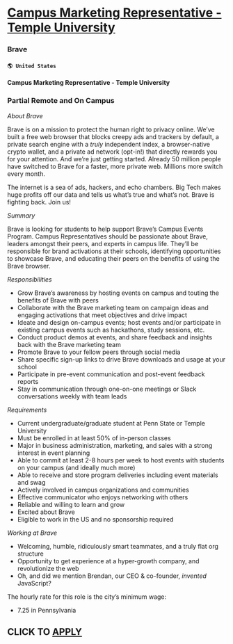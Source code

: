 # [Campus Marketing Representative - Temple University](https://www.remotewlb.com/apply/campus-marketing-representative-temple-university)  
### Brave  
#### `🌎 United States`  

**Campus Marketing Representative - Temple University**

### Partial Remote and On Campus

 _About Brave_

Brave is on a mission to protect the human right to privacy online. We’ve built a free web browser that blocks creepy ads and trackers by default, a private search engine with a _truly_ independent index, a browser-native crypto wallet, and a private ad network (opt-in!) that directly rewards you for your attention. And we’re just getting started. Already 50 million people have switched to Brave for a faster, more private web. Millions more switch every month.

The internet is a sea of ads, hackers, and echo chambers. Big Tech makes huge profits off our data and tells us what’s true and what’s not. Brave is fighting back. Join us!

 _Summary_

Brave is looking for students to help support Brave’s Campus Events Program. Campus Representatives should be passionate about Brave, leaders amongst their peers, and experts in campus life. They’ll be responsible for brand activations at their schools, identifying opportunities to showcase Brave, and educating their peers on the benefits of using the Brave browser.

 _Responsibilities_

  * Grow Brave’s awareness by hosting events on campus and touting the benefits of Brave with peers
  * Collaborate with the Brave marketing team on campaign ideas and engaging activations that meet objectives and drive impact
  * Ideate and design on-campus events; host events and/or participate in existing campus events such as hackathons, study sessions, etc.
  * Conduct product demos at events, and share feedback and insights back with the Brave marketing team
  * Promote Brave to your fellow peers through social media
  * Share specific sign-up links to drive Brave downloads and usage at your school
  * Participate in pre-event communication and post-event feedback reports
  * Stay in communication through one-on-one meetings or Slack conversations weekly with team leads

 _Requirements_

  * Current undergraduate/graduate student at Penn State or Temple University
  * Must be enrolled in at least 50% of in-person classes
  * Major in business administration, marketing, and sales with a strong interest in event planning
  * Able to commit at least 2-8 hours per week to host events with students on your campus (and ideally much more)
  * Able to receive and store program deliveries including event materials and swag
  * Actively involved in campus organizations and communities
  * Effective communicator who enjoys networking with others
  * Reliable and willing to learn and grow
  * Excited about Brave 
  * Eligible to work in the US and no sponsorship required

 _Working at Brave_

  * Welcoming, humble, ridiculously smart teammates, and a truly flat org structure
  * Opportunity to get experience at a hyper-growth company, and revolutionize the web
  * Oh, and did we mention Brendan, our CEO & co-founder, _invented_ JavaScript?

The hourly rate for this role is the city’s minimum wage:

  * 7.25 in Pennsylvania

  
## CLICK TO [APPLY](https://www.remotewlb.com/apply/campus-marketing-representative-temple-university)

